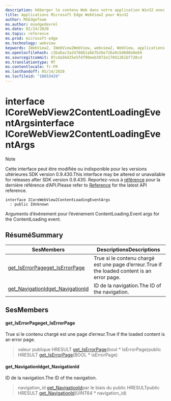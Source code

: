 ```yaml
---
description: Héberger le contenu Web dans votre application Win32 avec le contrôle Microsoft Edge WebView2
title: Applications Microsoft Edge WebView2 pour Win32
author: MSEdgeTeam
ms.author: msedgedevrel
ms.date: 02/24/2020
ms.topic: reference
ms.prod: microsoft-edge
ms.technology: webview
keywords: IWebView2, IWebView2WebView, webview2, WebView, applications Win32, Win32, Edge, ICoreWebView2, ICoreWebView2Host, contrôle de navigateur, html Edge
ms.openlocfilehash: c3ba6ac3a2478861abb7b26e726a9cbd606b0eb9
ms.sourcegitcommit: 07cda56425e5fdf90eeb3972e17041261bf720cd
ms.translationtype: MT
ms.contentlocale: fr-FR
ms.lasthandoff: 05/14/2020
ms.locfileid: "10653429"
---
```

# <span data-ttu-id="06f14-104">interface ICoreWebView2ContentLoadingEventArgs</span><span class="sxs-lookup"><span data-stu-id="06f14-104">interface ICoreWebView2ContentLoadingEventArgs</span></span> 

> [!NOTE]
> <span data-ttu-id="06f14-105">Cette interface peut être modifiée ou indisponible pour les versions ultérieures SDK version 0.9.430.</span><span class="sxs-lookup"><span data-stu-id="06f14-105">This interface may be altered or unavailable for releases after SDK version 0.9.430.</span></span> <span data-ttu-id="06f14-106">Reportez-vous à [référence](../../../webview2-api-reference.md) pour la dernière référence d’API.</span><span class="sxs-lookup"><span data-stu-id="06f14-106">Please refer to [Reference](../../../webview2-api-reference.md) for the latest API reference.</span></span>

```
interface ICoreWebView2ContentLoadingEventArgs
  : public IUnknown
```

<span data-ttu-id="06f14-107">Arguments d’événement pour l’événement ContentLoading.</span><span class="sxs-lookup"><span data-stu-id="06f14-107">Event args for the ContentLoading event.</span></span>

## <span data-ttu-id="06f14-108">Résumé</span><span class="sxs-lookup"><span data-stu-id="06f14-108">Summary</span></span>

 <span data-ttu-id="06f14-109">Ses</span><span class="sxs-lookup"><span data-stu-id="06f14-109">Members</span></span>                        | <span data-ttu-id="06f14-110">Descriptions</span><span class="sxs-lookup"><span data-stu-id="06f14-110">Descriptions</span></span>
--------------------------------|---------------------------------------------
[<span data-ttu-id="06f14-111">get_IsErrorPage</span><span class="sxs-lookup"><span data-stu-id="06f14-111">get_IsErrorPage</span></span>](#get_iserrorpage) | <span data-ttu-id="06f14-112">True si le contenu chargé est une page d’erreur.</span><span class="sxs-lookup"><span data-stu-id="06f14-112">True if the loaded content is an error page.</span></span>
[<span data-ttu-id="06f14-113">get_NavigationId</span><span class="sxs-lookup"><span data-stu-id="06f14-113">get_NavigationId</span></span>](#get_navigationid) | <span data-ttu-id="06f14-114">ID de la navigation.</span><span class="sxs-lookup"><span data-stu-id="06f14-114">The ID of the navigation.</span></span>

## <span data-ttu-id="06f14-115">Ses</span><span class="sxs-lookup"><span data-stu-id="06f14-115">Members</span></span>

#### <span data-ttu-id="06f14-116">get_IsErrorPage</span><span class="sxs-lookup"><span data-stu-id="06f14-116">get_IsErrorPage</span></span> 

<span data-ttu-id="06f14-117">True si le contenu chargé est une page d’erreur.</span><span class="sxs-lookup"><span data-stu-id="06f14-117">True if the loaded content is an error page.</span></span>

> <span data-ttu-id="06f14-118">valeur publique HRESULT [get_IsErrorPage](#get_iserrorpage)(bool \* IsErrorPage)</span><span class="sxs-lookup"><span data-stu-id="06f14-118">public HRESULT [get_IsErrorPage](#get_iserrorpage)(BOOL \* isErrorPage)</span></span>

#### <span data-ttu-id="06f14-119">get_NavigationId</span><span class="sxs-lookup"><span data-stu-id="06f14-119">get_NavigationId</span></span> 

<span data-ttu-id="06f14-120">ID de la navigation.</span><span class="sxs-lookup"><span data-stu-id="06f14-120">The ID of the navigation.</span></span>

> <span data-ttu-id="06f14-121">navigation_id [get_NavigationId](#get_navigationid)par le biais du public HRESULT</span><span class="sxs-lookup"><span data-stu-id="06f14-121">public HRESULT [get_NavigationId](#get_navigationid)(UINT64 \* navigation_id)</span></span>

